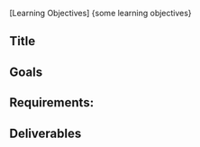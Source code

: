 [Learning Objectives] {some learning objectives}


## Title


## Goals


## Requirements:



## Deliverables


